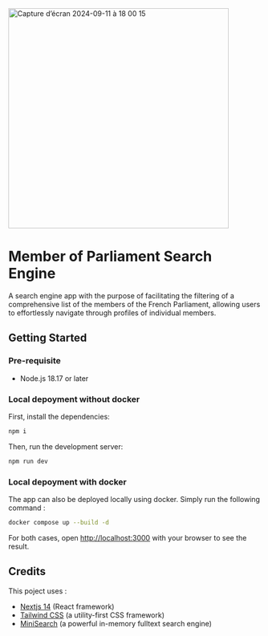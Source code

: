 
<img width="439" alt="Capture d’écran 2024-09-11 à 18 00 15" src="https://github.com/user-attachments/assets/e2c6a764-e05d-4572-a02a-5d082611a013">

# Member of Parliament Search Engine

A search engine app with the purpose of facilitating the filtering of a comprehensive list of the members of the French Parliament, allowing users to effortlessly navigate through profiles of individual members.

## Getting Started

### Pre-requisite 

- Node.js 18.17 or later

### Local depoyment without docker

First, install the dependencies:

```bash
npm i
```

Then, run the development server:

```bash
npm run dev
```

### Local depoyment with docker

The app can also be deployed locally using docker. 
Simply run the following command :

```bash
docker compose up --build -d
```

For both cases, open [http://localhost:3000](http://localhost:3000) with your browser to see the result.

## Credits

This poject uses :
- [Nextjs 14](https://nextjs.org/) (React framework)
- [Tailwind CSS](https://tailwindcss.com/) (a utility-first CSS framework)
- [MiniSearch](https://www.npmjs.com/package/minisearch) (a powerful in-memory fulltext search engine)
